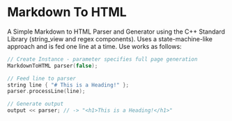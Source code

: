 # Markdown To HTML

A Simple Markdown to HTML Parser and Generator using the C++ Standard Library (string_view and regex components). Uses a state-machine-like approach and is fed one line at a time. Use works as follows:

``` c++
// Create Instance - parameter specifies full page generation
MarkdownToHTML parser(false); 

// Feed line to parser
string line { "# This is a Heading!" };
parser.processLine(line);

// Generate output
output << parser; // -> "<h1>This is a Heading!</h1>"
```

